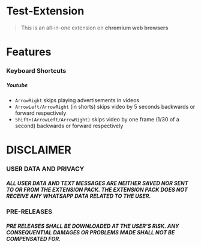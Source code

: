 # Test-Extension
> This is an all-in-one extension on **chromium web browsers**

# Features

### Keyboard Shortcuts
##### Youtube
- ```ArrowRight``` skips playing advertisements in videos
- ```ArrowLeft/ArrowRight``` (in shorts) skips video by 5 seconds backwards or forward respectively
- ```Shift+(ArrowLeft/ArrowRight)``` skips video by one frame (1/30 of a second) backwards or forward respectively

# DISCLAIMER
### USER DATA AND PRIVACY
##### ALL USER DATA AND TEXT MESSAGES ARE NEITHER SAVED NOR SENT TO OR FROM THE EXTENSION PACK. THE EXTENSION PACK DOES NOT RECEIVE ANY WHATSAPP DATA RELATED TO THE USER.
### PRE-RELEASES
##### PRE RELEASES SHALL BE DOWNLOADED AT THE USER'S RISK. ANY CONSEQUENTIAL DAMAGES OR PROBLEMS MADE SHALL NOT BE COMPENSATED FOR.
